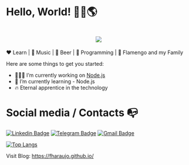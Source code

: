 # Hello, World! 👋🏾:earth_americas:



<h1 align="center">
  <img src="https://ik.imagekit.io/8nqfm5rjo/tumblr_pv6ng37rWT1r2pp2to1_500_PGig0ckUb.gif" />
</h1>


:heart: Learn | :black_heart: Music  | :yellow_heart: Beer | :blue_heart: Programming | :revolving_hearts: Flamengo and my Family

Here are some things to get you started:

- 🧑🏾‍💻 I’m currently working on [Node.js](https://github.com/fharaujo/backend)
- 📖 I’m currently learning - Node.js
- 🔥 Eternal apprentice in the technology<br>


# Social media / Contacts :mailbox_with_no_mail:<br>
[![Linkedin Badge](https://img.shields.io/badge/-LinkedIn-blue?style=flat-square&logo=Linkedin&logoColor=white&link=https://www.linkedin.com/in/luiz-carlos-abbott-galvão-neto-21a93b148/)](https://www.linkedin.com/in/fharaujo/)
[![Telegram Badge](https://img.shields.io/badge/-Telegram-1ca0f1?style=flat-square&labelColor=1ca0f1&logo=telegram&logoColor=white&link=https://t.me/luiz740)](https://t.me/fhsaraujo)
[![Gmail Badge](https://img.shields.io/badge/-Gmail-c14438?style=flat-square&logo=Gmail&logoColor=white&link=mailto:luiz7401@gmail.com)](mailto:araujofabio2012@gmail.com)



[![Top Langs](https://github-readme-stats.vercel.app/api/top-langs/?username=fharaujo&langs_count=8&theme=radical&layout=compact)](https://github.com/fharaujo)

Visit Blog: https://fharaujo.github.io/
